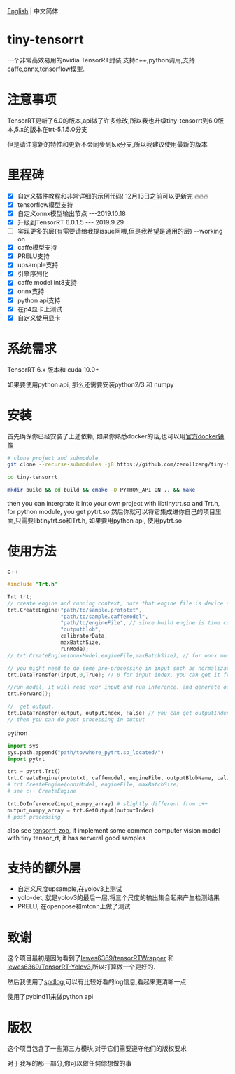 [English](https://github.com/zerollzeng/tiny-tensorrt/blob/master/README.md) | 中文简体
# tiny-tensorrt
一个非常高效易用的nvidia TensorRT封装,支持c++,python调用,支持caffe,onnx,tensorflow模型.

# 注意事项
TensorRT更新了6.0的版本,api做了许多修改,所以我也升级tiny-tensorrt到6.0版本,5.x的版本在trt-5.1.5.0分支

但是请注意新的特性和更新不会同步到5.x分支,所以我建议使用最新的版本

# 里程碑
- [x] 自定义插件教程和非常详细的示例代码! 12月13日之前可以更新完 :fire::fire::fire:
- [x] tensorflow模型支持
- [x] 自定义onnx模型输出节点 ---2019.10.18
- [x] 升级到TensorRT 6.0.1.5 --- 2019.9.29
- [ ] 实现更多的层(有需要请给我提issue阿喂,但是我希望是通用的层) --working on
- [x] caffe模型支持
- [x] PRELU支持
- [x] upsample支持
- [x] 引擎序列化
- [x] caffe model int8支持
- [x] onnx支持
- [x] python api支持
- [x] 在p4显卡上测试
- [x] 自定义使用显卡

# 系统需求
TensorRT 6.x 版本和 cuda 10.0+

如果要使用python api, 那么还需要安装python2/3 和 numpy

# 安装
首先确保你已经安装了上述依赖, 如果你熟悉docker的话,也可以用[官方docker镜像](https://ngc.nvidia.com/catalog/containers/nvidia:tensorrt)
```bash
# clone project and submodule
git clone --recurse-submodules -j8 https://github.com/zerollzeng/tiny-tensorrt.git

cd tiny-tensorrt

mkdir build && cd build && cmake -D PYTHON_API ON .. && make
```
then you can intergrate it into your own project with libtinytrt.so and Trt.h, for python module, you get pytrt.so
然后你就可以将它集成进你自己的项目里面,只需要libtinytrt.so和Trt.h, 如果要用python api, 使用pytrt.so

# 使用方法
c++
```c++
#include "Trt.h"

Trt trt;
// create engine and running context, note that engine file is device specific, so don't copy engine file to new device, it may cause crash
trt.CreateEngine("path/to/sample.prototxt",
                 "path/to/sample.caffemodel",
                 "path/to/engineFile", // since build engine is time consuming,so save we can serialize engine to file, it's much more faster
                 "outputblob",
                 calibratorData,
                 maxBatchSize,
                 runMode);
// trt.CreateEngine(onnxModel,engineFile,maxBatchSize); // for onnx model

// you might need to do some pre-processing in input such as normalization, it depends on your model.
trt.DataTransfer(input,0,True); // 0 for input index, you can get it from CreateEngine phase log output, True for copy input date to gpu

//run model, it will read your input and run inference. and generate output.
trt.Forward();

//  get output.
trt.DataTransfer(output, outputIndex, False) // you can get outputIndex in CreateEngine phase
// them you can do post processing in output
```

python
```python
import sys
sys.path.append("path/to/where_pytrt.so_located/")
import pytrt

trt = pytrt.Trt()
trt.CreateEngine(prototxt, caffemodel, engineFile, outputBlobName, calibratorData, maxBatchSize, mode)
# trt.CreateEngine(onnxModel, engineFile, maxBatchSize)
# see c++ CreateEngine

trt.DoInference(input_numpy_array) # slightly different from c++
output_numpy_array = trt.GetOutput(outputIndex)
# post processing
```

also see [tensorrt-zoo](https://github.com/zerollzeng/tensorrt-zoo), it implement some common computer vision model with tiny tensor_rt, it has serveral good samples

# 支持的额外层
- 自定义尺度upsample,在yolov3上测试
- yolo-det, 就是yolov3的最后一层,将三个尺度的输出集合起来产生检测结果
- PRELU, 在openpose和mtcnn上做了测试

# 致谢
这个项目最初是因为看到了[lewes6369/tensorRTWrapper](https://github.com/lewes6369/tensorRTWrapper) 和 [lewes6369/TensorRT-Yolov3](https://github.com/lewes6369/TensorRT-Yolov3),所以打算做一个更好的.

然后我使用了[spdlog](https://github.com/gabime/spdlog),可以有比较好看的log信息,看起来更清晰一点

使用了pybind11来做python api

# 版权
这个项目包含了一些第三方模块,对于它们需要遵守他们的版权要求

对于我写的那一部分,你可以做任何你想做的事